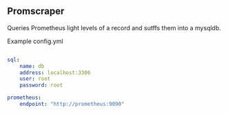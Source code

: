 ## Promscraper

Queries Prometheus light levels of a record and sutffs them into a mysqldb. 


Example config.yml

```yml

sql:
	name: db
	address: localhost:3306
	user: root
	password: root

prometheus: 
	endpoint: "http://prometheus:9090"

```

